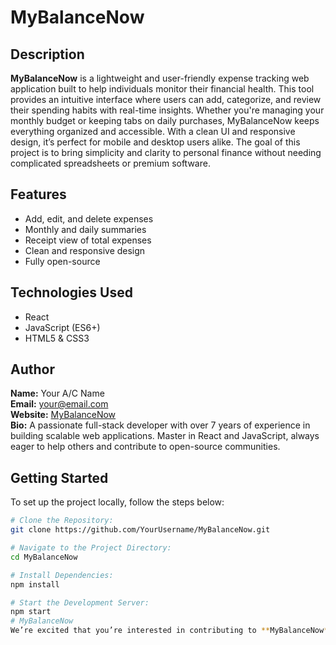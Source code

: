 # MyBalanceNow

## Description

**MyBalanceNow** is a lightweight and user-friendly expense tracking web application built to help individuals monitor their financial health. This tool provides an intuitive interface where users can add, categorize, and review their spending habits with real-time insights. Whether you're managing your monthly budget or keeping tabs on daily purchases, MyBalanceNow keeps everything organized and accessible. With a clean UI and responsive design, it’s perfect for mobile and desktop users alike. The goal of this project is to bring simplicity and clarity to personal finance without needing complicated spreadsheets or premium software.

## Features

- Add, edit, and delete expenses
- Monthly and daily summaries
- Receipt view of total expenses
- Clean and responsive design
- Fully open-source

## Technologies Used

- React
- JavaScript (ES6+)
- HTML5 & CSS3

## Author

**Name:** Your A/C Name  
**Email:** your@email.com  
**Website:** [MyBalanceNow](https://github.com/YourUsername/MyBalanceNow)  
**Bio:** A passionate full-stack developer with over 7 years of experience in building scalable web applications. Master in React and JavaScript, always eager to help others and contribute to open-source communities.

## Getting Started

To set up the project locally, follow the steps below:

```bash
# Clone the Repository:
git clone https://github.com/YourUsername/MyBalanceNow.git

# Navigate to the Project Directory:
cd MyBalanceNow

# Install Dependencies:
npm install

# Start the Development Server:
npm start
# MyBalanceNow
We’re excited that you’re interested in contributing to **MyBalanceNow**! To ensure a smooth workflow, please read and follow the guidelines below.
